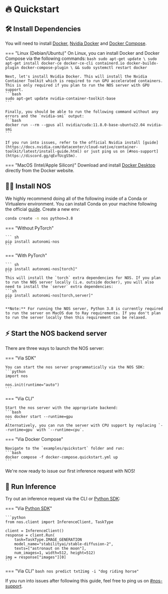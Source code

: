 # 🔥 Quickstart

## 🛠️ Install Dependencies

You will need to install [Docker](https://docs.docker.com/get-docker/), [Nvidia Docker](https://docs.nvidia.com/datacenter/cloud-native/container-toolkit/install-guide.html#docker) and [Docker Compose](https://docs.docker.com/compose/install/).

=== "Linux (Debian/Ubuntu)"
    On Linux, you can install Docker and Docker Compose via the following commands:
    ```bash
    sudo apt-get update \
    sudo apt-get install docker-ce docker-ce-cli containerd.io docker-buildx-plugin docker-compose-plugin \
    && sudo systemctl restart docker
    ```

    Next, let's install Nvidia Docker. This will install the Nvidia Container Toolkit which is required to run GPU accelerated containers. This is only required if you plan to run the NOS server with GPU support.
    ```bash
    sudo apt-get update nvidia-container-toolkit-base
    ```

    Finally, you should be able to run the following command without any errors and the `nvidia-smi` output:
    ```bash
    docker run --rm --gpus all nvidia/cuda:11.8.0-base-ubuntu22.04 nvidia-smi
    ```

    If you run into issues, refer to the official Nvidia install [guide](https://docs.nvidia.com/datacenter/cloud-native/container-toolkit/latest/install-guide.html) or just ping us on [#nos-support](https://discord.gg/qEvfUcgS5m).

=== "MacOS (Intel/Apple Silicon)"
    Download and install [Docker Desktop](https://docs.docker.com/desktop/mac/install/) directly from the Docker website.

## 👩‍💻 Install NOS

We highly recommend doing all of the following inside of a Conda or Virtualenv environment. You can install Conda on your machine following the official [guide](https://conda.io/projects/conda/en/latest/user-guide/install/index.html). Create a new env:
```bash
conda create -n nos python=3.8
```

=== "Without PyTorch"

    ``` sh
    pip install autonomi-nos
    ```

=== "With PyTorch"

    ``` sh
    pip install autonomi-nos[torch]"
    ```
    This will install the `torch` extra dependencies for NOS. If you plan to run the NOS server locally (i.e. outside docker), you will also need to install the `server` extra dependencies:
    ```sh
    pip install autonomi-nos[torch,server]"
    ```

    **Note:** For running the NOS server, Python 3.8 is currently required to run the server on MacOS due to Ray requirements. If you don't plan to run the server locally then this requirement can be relaxed.

## ⚡️ Start the NOS backend server

There are three ways to launch the NOS server:

=== "Via SDK"

    You can start the nos server programmatically via the NOS SDK:
    ```python
    import nos

    nos.init(runtime="auto")
    ```

=== "Via CLI"

    Start the nos server with the appropriate backend:
    ```bash
    nos docker start --runtime=gpu
    ```
    Alternatively, you can run the server with CPU support by replacing `--runtime=gpu` with `--runtime=cpu`.

=== "Via Docker Compose"

    Navigate to the `examples/quickstart` folder and run:
    ```bash
    docker compose -f docker-compose.quickstart.yml up
    ```

We're now ready to issue our first inference request with NOS!


## 🚀 Run Inference
Try out an inference request via the CLI or [Python SDK](https://pypi.org/project/autonomi-nos):

=== "Via [Python SDK](https://pypi.org/project/autonomi-nos)"

    ```python
    from nos.client import InferenceClient, TaskType

    client = InferenceClient()
    response = client.Run(
        task=TaskType.IMAGE_GENERATION
        model_name="stabilityai/stable-diffusion-2",
        texts=["astronaut on the moon"],
        num_images=1, width=512, height=512)
    img = response["images"][0]
    ```

=== "Via CLI"
    ```bash
    nos predict txt2img -i "dog riding horse"
    ```

If you run into issues after following this guide, feel free to ping us on [#nos-support](https://discord.gg/qEvfUcgS5m).
